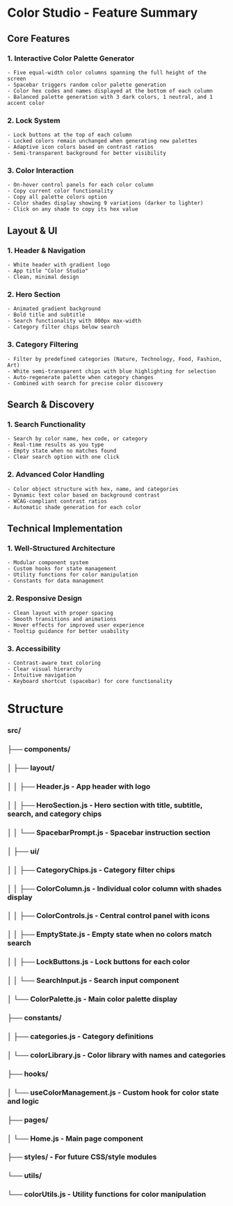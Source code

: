# Color Studio - Feature Summary

## Core Features

  ### 1. Interactive Color Palette Generator
    - Five equal-width color columns spanning the full height of the screen
    - Spacebar triggers random color palette generation
    - Color hex codes and names displayed at the bottom of each column
    - Balanced palette generation with 3 dark colors, 1 neutral, and 1 accent color
  ### 2. Lock System
    - Lock buttons at the top of each column
    - Locked colors remain unchanged when generating new palettes
    - Adaptive icon colors based on contrast ratios
    - Semi-transparent background for better visibility
  ### 3. Color Interaction
    - On-hover control panels for each color column
    - Copy current color functionality
    - Copy all palette colors option
    - Color shades display showing 9 variations (darker to lighter)
    - Click on any shade to copy its hex value

## Layout & UI

  ### 1. Header & Navigation
    - White header with gradient logo
    - App title "Color Studio"
    - Clean, minimal design
  ### 2. Hero Section
    - Animated gradient background
    - Bold title and subtitle
    - Search functionality with 800px max-width
    - Category filter chips below search
  ### 3. Category Filtering
    - Filter by predefined categories (Nature, Technology, Food, Fashion, Art)
    - White semi-transparent chips with blue highlighting for selection
    - Auto-regenerate palette when category changes
    - Combined with search for precise color discovery

## Search & Discovery

  ### 1. Search Functionality
    - Search by color name, hex code, or category
    - Real-time results as you type
    - Empty state when no matches found
    - Clear search option with one click
  ### 2. Advanced Color Handling
    - Color object structure with hex, name, and categories
    - Dynamic text color based on background contrast
    - WCAG-compliant contrast ratios
    - Automatic shade generation for each color

## Technical Implementation

  ### 1. Well-Structured Architecture
    - Modular component system
    - Custom hooks for state management
    - Utility functions for color manipulation
    - Constants for data management
  ### 2. Responsive Design
    - Clean layout with proper spacing
    - Smooth transitions and animations
    - Hover effects for improved user experience
    - Tooltip guidance for better usability
  ### 3. Accessibility
    - Contrast-aware text coloring
    - Clear visual hierarchy
    - Intuitive navigation
    - Keyboard shortcut (spacebar) for core functionality

# Structure

### src/
### ├── components/
### │   ├── layout/
### │   │   ├── Header.js         - App header with logo
### │   │   ├── HeroSection.js    - Hero section with title, subtitle, search, and category chips
### │   │   └── SpacebarPrompt.js - Spacebar instruction section
### │   ├── ui/
### │   │   ├── CategoryChips.js  - Category filter chips
### │   │   ├── ColorColumn.js    - Individual color column with shades display
### │   │   ├── ColorControls.js  - Central control panel with icons
### │   │   ├── EmptyState.js     - Empty state when no colors match search
### │   │   ├── LockButtons.js    - Lock buttons for each color
### │   │   └── SearchInput.js    - Search input component
### │   └── ColorPalette.js       - Main color palette display
### ├── constants/
### │   ├── categories.js         - Category definitions
### │   └── colorLibrary.js       - Color library with names and categories
### ├── hooks/
### │   └── useColorManagement.js - Custom hook for color state and logic
### ├── pages/
### │   └── Home.js               - Main page component
### ├── styles/                   - For future CSS/style modules
### └── utils/
###     └── colorUtils.js         - Utility functions for color manipulation